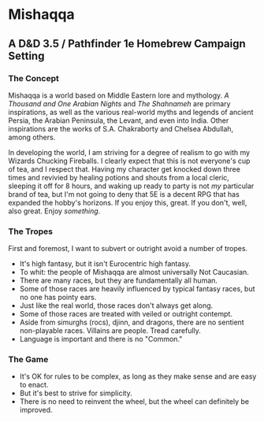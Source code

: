 # Mishaqqa
## A D&amp;D 3.5 / Pathfinder 1e Homebrew Campaign Setting

### The Concept
Mishaqqa is a world based on Middle Eastern lore and mythology. _A Thousand and One Arabian Nights_ and _The Shahnameh_ are primary inspirations, as well as the various real-world myths and legends of ancient Persia, the Arabian Peninsula, the Levant, and even into India. Other inspirations are the works of S.A. Chakraborty and Chelsea Abdullah, among others.

In developing the world, I am striving for a degree of realism to go with my Wizards Chucking Fireballs. I clearly expect that this is not everyone's cup of tea, and I respect that. Having my character get knocked down three times and revivied by healing potions and shouts from a local cleric, sleeping it off for 8 hours, and waking up ready to party is not _my_ particular brand of tea, but I'm not going to deny that 5E is a decent RPG that has expanded the hobby's horizons. If you enjoy this, great. If you don't, well, also great. Enjoy _something_.

### The Tropes
First and foremost, I want to subvert or outright avoid a number of tropes.
- It's high fantasy, but it isn't Eurocentric high fantasy.
- To whit: the people of Mishaqqa are almost universally Not Caucasian.
- There are many races, but they are fundamentally all human. 
- Some of those races are heavily influenced by typical fantasy races, but no one has pointy ears.
- Just like the real world, those races don't always get along.
- Some of those races are treated with veiled or outright contempt.
- Aside from simurghs (rocs), djinn, and dragons, there are no sentient non-playable races. Villains are people. Tread carefully.
- Language is important and there is no "Common."

### The Game
- It's OK for rules to be complex, as long as they make sense and are easy to enact.
- But it's best to strive for simplicity.
- There is no need to reinvent the wheel, but the wheel can definitely be improved.